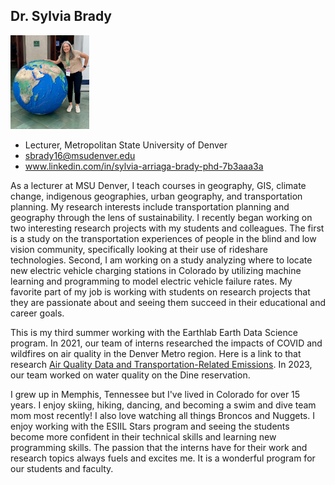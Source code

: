 ## Dr. Sylvia Brady
<img src="/img/Brady_globe_2024.jpg" alt="picture of Dr. Brady at the AAG 2024 with big globe" width="25%">

* Lecturer, Metropolitan State University of Denver
* sbrady16@msudenver.edu
* www.linkedin.com/in/sylvia-arriaga-brady-phd-7b3aaa3a

As a lecturer at MSU Denver, I teach courses in geography, GIS, climate change, indigenous geographies, urban geography, and transportation planning. My research interests include transportation planning and geography through the lens of sustainability. I recently began working on two interesting research projects with my students and colleagues. The first is a study on the transportation experiences of people in the blind and low vision community, specifically looking at their use of rideshare technologies. Second, I am working on a study analyzing where to locate new electric vehicle charging stations in Colorado by utilizing machine learning and programming to model electric vehicle failure rates. My favorite part of my job is working with students on research projects that they are passionate about and seeing them succeed in their educational and career goals.

This is my third summer working with the Earthlab Earth Data Science program. In 2021, our team of interns researched the impacts of COVID and wildfires on air quality in the Denver Metro region. Here is a link to that research [Air Quality Data and Transportation-Related Emissions](https://earthlab.colorado.edu/blog/air-quality-data-and-transportation-related-emissions). In 2023, our team worked on water quality on the Dine reservation. 

I grew up in Memphis, Tennessee but I've lived in Colorado for over 15 years. I enjoy skiing, hiking, dancing, and becoming a swim and dive team mom most recently! I also love watching all things Broncos and Nuggets. I enjoy working with the ESIIL Stars program and seeing the students become more confident in their technical skills and learning new programming skills. The passion that the interns have for their work and research topics always fuels and excites me. It is a wonderful program for our students and faculty. 
